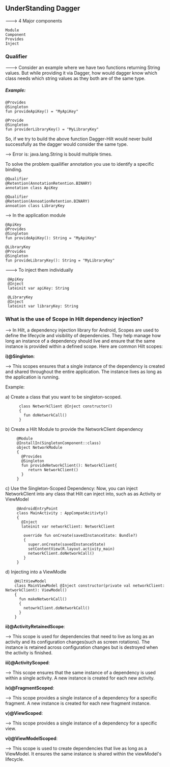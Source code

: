 ## UnderStanding Dagger

 ---> 4 Major components

    Module
    Component
    Provides
    Inject

### Qualifier

---> Consider an example where we have two functions returning String values. But while providing it via Dagger, how would dagger know which class needs which string values as they both are of the same type.

##### Example:

    @Provides
    @Singleton
    fun provideApiKey() = "MyApiKey"

    @Provide
    @Singleton
    fun providerLibraryKey() = "MyLibraryKey"

So, if we try to build the above function Dagger-Hilt would never build successfully as the dagger would consider the same type.

--> Error is: java.lang.String is bould multiple times.

To solve the problem quailifier annotation you use to identify a specific binding.

    @Qualifier
    @Retention(AnnotationRetention.BINARY)
    annotation class ApiKey

    @Qualifier
    @Retention(AnnoationRetention.BINARY)
    annoation class LibraryKey

 --> In the application module

    @ApiKey
    @Provides
    @Singleton
    fun provideApiKey(): String = "MyApiKey"

    @LibraryKey
    @Provides
    @Singleton
    fun provideLibraryKey(): String = "MyLibraryKey"

---> To inject them individually

     @ApiKey
     @Inject
     lateinit var apiKey: String

     @LibraryKey
     @Inject
     lateinit var libraryKey: String


### What is the use of Scope in Hilt dependency injection?

--> In Hilt, a dependency injection library for Android, Scopes are used to define the lifecycle and visibility of dependencies. They help manage how long an instance of a dependency should live and ensure that the same instance is provided within a defined scope. Here are common Hilt scopes:

  **i)@Singleton**: 

 --> This scopes ensures that a single instance of the dependency is created and shared throughout the entire application. The instance lives as long as the application is running.

Example:

  a) Create a class that you want to be singleton-scoped.

          class NetworkClient @Inject constructor()
          {
            fun doNetworkCall()
          }

  b) Create a Hilt Module to provide the NetworkClient dependency

         @Module
         @InstallIn(SingletonComponent::class)
         object NetworkModule
         {
           @Provides
           @Singleton
           fun provideNetworkClient(): NetworkClient{
              return NetworkClient()
           }
         }

  c) Use the Singleton-Scoped Dependency: Now, you can inject NetworkClient into any class that Hilt can inject into, such as as Activity or ViewModel

         @AndroidEntryPoint
         class MainActivity : AppCompatAcitivty()
         {
           @Inject
           lateinit var networkClient: NetworkClient

            override fun onCreate(savedInstanceState: Bundle?)
            {
              super.onCreate(savedInstanceState)
              setContentView(R.layout.activity_main)
              networkClient.doNetworkCall()
            }
         }

  d) Injecting into a ViewModle

        @HiltViewModel
        class MainViewModel @Inject constructor(private val networkClient: NetworkClient): ViewModel()
        {
          fun makeNetworkCall()
          {
            netowrkClient.doNetworkCall()
          }
        }

        
  **ii)@ActivityRetainedScope**:

  --> This scope is used for dependencies that need to live as long as an activity and its configuration changes(such as screen rotations). The instance is retained across configuration changes but is destroyed when the activity is finished.

**iii)@ActivityScoped**: 

 --> This scope ensures that the same instance of a dependency is used within a single activity. A new instance is created for each new activity.

**iv)@FragmentScoped**:

 --> This scope provides a single instance of a dependency for a specific fragment. A new instance is created for each new fragment instance.

**v)@ViewScoped**:

 --> This scope provides a single instance of a dependency for a specific view.

 **vi)@ViewModelScoped**:

 --> This scope is used to create dependencies that live as long as a ViewModel. It ensures the same instance is shared within the viewModel's lifecycle.

